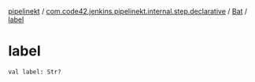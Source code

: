 [pipelinekt](../../index.md) / [com.code42.jenkins.pipelinekt.internal.step.declarative](../index.md) / [Bat](index.md) / [label](./label.md)

# label

`val label: Str?`